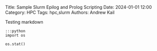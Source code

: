 Title: Sample Slurm Epilog and Prolog Scripting
Date: 2024-01-01 12:00
Category: HPC
Tags: hpc,slurm
Authors: Andrew Kail


Testing markdown

    :::python
    import os

    os.stat()
